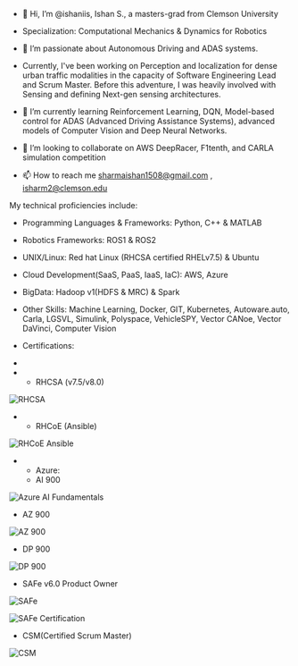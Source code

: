 - 👋 Hi, I’m @ishaniis, Ishan S., a masters-grad from Clemson University 
- Specialization: Computational Mechanics & Dynamics for Robotics
- 👀 I’m passionate about Autonomous Driving and ADAS systems.

- Currently, I've been working on Perception and localization for dense urban traffic modalities in the capacity of Software Engineering Lead and Scrum Master. Before this adventure, I was heavily involved with Sensing and defining Next-gen sensing architectures.
- 🌱 I’m currently learning Reinforcement Learning, DQN, Model-based control for ADAS (Advanced Driving Assistance Systems), advanced models of Computer Vision and Deep Neural Networks. 
- 💞️ I’m looking to collaborate on AWS DeepRacer, F1tenth, and CARLA simulation competition
- 📫 How to reach me sharmaishan1508@gmail.com , isharm2@clemson.edu 

My technical proficiencies include:
- Programming Languages & Frameworks: Python, C++ & MATLAB
- Robotics Frameworks: ROS1 & ROS2
- UNIX/Linux: Red hat Linux (RHCSA certified RHELv7.5) & Ubuntu
- Cloud Development(SaaS, PaaS, IaaS, IaC): AWS, Azure
- BigData: Hadoop v1(HDFS & MRC) & Spark
- Other Skills: Machine Learning, Docker, GIT, Kubernetes, Autoware.auto, Carla, LGSVL, Simulink, Polyspace, VehicleSPY, Vector CANoe, Vector DaVinci, Computer Vision

- Certifications:
- 
- - RHCSA (v7.5/v8.0)
    
![RHCSA](https://github.com/ishaniis/machine_learning_using_python/assets/51213452/ce6d4cdc-d013-42f2-b7fd-77a0f145b96b)


- - RHCoE (Ansible)

![RHCoE Ansible](https://github.com/ishaniis/machine_learning_using_python/assets/51213452/ceba135b-1599-451e-a41e-bea613ec9336)

- - Azure:
  -  AI 900

![Azure AI Fundamentals](https://github.com/ishaniis/machine_learning_using_python/assets/51213452/9c86b694-705d-4b49-a644-a17768692399)

  -  AZ 900

![AZ 900](https://github.com/ishaniis/machine_learning_using_python/assets/51213452/0126c682-066e-4531-b472-f8d182080250)
  
  -  DP 900

![DP 900](https://github.com/ishaniis/machine_learning_using_python/assets/51213452/a51073e9-64b1-41ec-97f6-4b216840be1e)
    
- SAFe v6.0 Product Owner

![SAFe](https://github.com/ishaniis/machine_learning_using_python/assets/51213452/8d49f46c-a3f1-4514-9de9-71f7b3303cf3)


![SAFe Certification](https://github.com/ishaniis/machine_learning_using_python/assets/51213452/8bc068ba-769e-4306-aa9b-2d0dbafe9126)

- CSM(Certified Scrum Master)

![CSM](https://github.com/ishaniis/machine_learning_using_python/assets/51213452/11d785a9-159c-44d3-ab80-37bfeed50f03)


<!---
ishaniis/ishaniis is a ✨ special ✨ repository because its `README.md` (this file) appears on your GitHub profile.
You can click the Preview link to take a look at your changes.
--->
